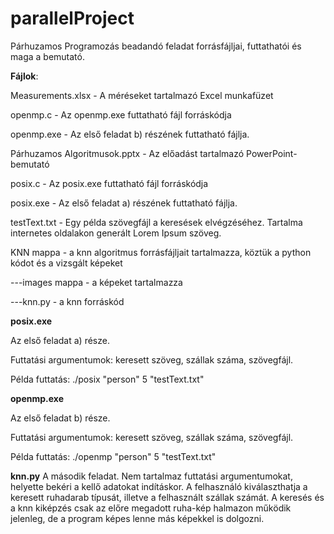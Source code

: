 # parallelProject

Párhuzamos Programozás beadandó feladat forrásfájljai, futtathatói és maga a bemutató.

**Fájlok**:

Measurements.xlsx - A méréseket tartalmazó Excel munkafüzet

openmp.c - Az openmp.exe futtatható fájl forráskódja

openmp.exe - Az első feladat b) részének futtatható fájlja.

Párhuzamos Algoritmusok.pptx - Az előadást tartalmazó PowerPoint-bemutató

posix.c - Az posix.exe futtatható fájl forráskódja

posix.exe - Az első feladat a) részének futtatható fájlja.

testText.txt - Egy példa szövegfájl a keresések elvégzéséhez. Tartalma internetes oldalakon generált Lorem Ipsum szöveg.

KNN mappa - a knn algoritmus forrásfájljait tartalmazza, köztük a python kódot és a vizsgált képeket

---images mappa - a képeket tartalmazza

---knn.py - a knn forráskód


**posix.exe**

Az első feladat a) része.

Futtatási argumentumok: keresett szöveg, szállak száma, szövegfájl.

Példa futtatás: ./posix "person" 5 "testText.txt"

**openmp.exe**

Az első feladat b) része.

Futtatási argumentumok: keresett szöveg, szállak száma, szövegfájl.

Példa futtatás: ./openmp "person" 5 "testText.txt"

**knn.py**
A második feladat.
Nem tartalmaz futtatási argumentumokat, helyette bekéri a kellő adatokat indításkor.
A felhasználó kiválaszthatja a keresett ruhadarab típusát, illetve a felhasznált szállak számát.
A keresés és a knn kiképzés csak az előre megadott ruha-kép halmazon működik jelenleg, de a program képes lenne más képekkel is dolgozni.
